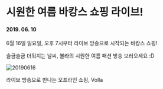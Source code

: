 # 시원한 여름 바캉스 쇼핑 라이브!

#### 2019. 06. 10

6월 16일 일요일, 오후 7시부터 라이브 방송으로 시작되는 바캉스 쇼핑!

슬금슬금 더워지는 날씨, 볼라의 시원한 여름 패션 방송 보러오세요 :D

![20190616](https://volla.live/src/markdowns/notice/image/20190616.png)

라이브 방송으로 만나는 오프라인 쇼핑, Volla
